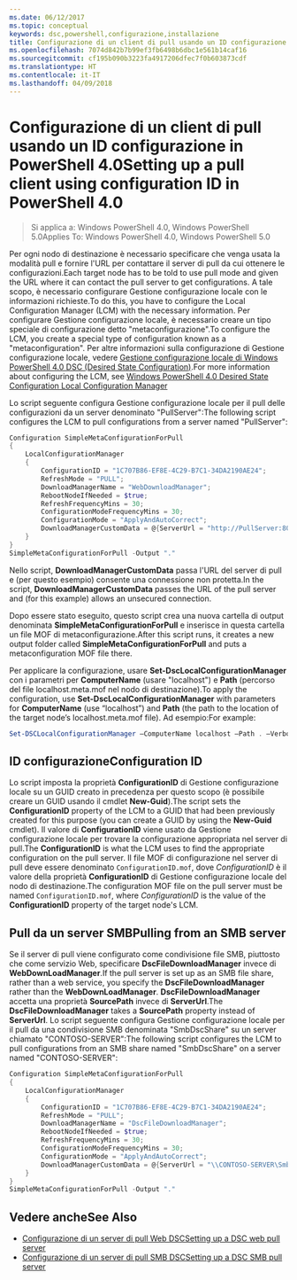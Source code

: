 ```yaml
---
ms.date: 06/12/2017
ms.topic: conceptual
keywords: dsc,powershell,configurazione,installazione
title: Configurazione di un client di pull usando un ID configurazione in PowerShell 4.0
ms.openlocfilehash: 7074d842b7b99ef3fb6498b6dbc1e561b14caf16
ms.sourcegitcommit: cf195b090b3223fa4917206dfec7f0b603873cdf
ms.translationtype: HT
ms.contentlocale: it-IT
ms.lasthandoff: 04/09/2018
---
```

# <a name="setting-up-a-pull-client-using-configuration-id-in-powershell-40"></a><span data-ttu-id="f3f6f-103">Configurazione di un client di pull usando un ID configurazione in PowerShell 4.0</span><span class="sxs-lookup"><span data-stu-id="f3f6f-103">Setting up a pull client using configuration ID in PowerShell 4.0</span></span>

><span data-ttu-id="f3f6f-104">Si applica a: Windows PowerShell 4.0, Windows PowerShell 5.0</span><span class="sxs-lookup"><span data-stu-id="f3f6f-104">Applies To: Windows PowerShell 4.0, Windows PowerShell 5.0</span></span>

<span data-ttu-id="f3f6f-105">Per ogni nodo di destinazione è necessario specificare che venga usata la modalità pull e fornire l'URL per contattare il server di pull da cui ottenere le configurazioni.</span><span class="sxs-lookup"><span data-stu-id="f3f6f-105">Each target node has to be told to use pull mode and given the URL where it can contact the pull server to get configurations.</span></span> <span data-ttu-id="f3f6f-106">A tale scopo, è necessario configurare Gestione configurazione locale con le informazioni richieste.</span><span class="sxs-lookup"><span data-stu-id="f3f6f-106">To do this, you have to configure the Local Configuration Manager (LCM) with the necessary information.</span></span> <span data-ttu-id="f3f6f-107">Per configurare Gestione configurazione locale, è necessario creare un tipo speciale di configurazione detto "metaconfigurazione".</span><span class="sxs-lookup"><span data-stu-id="f3f6f-107">To configure the LCM, you create a special type of configuration known as a "metaconfiguration".</span></span> <span data-ttu-id="f3f6f-108">Per altre informazioni sulla configurazione di Gestione configurazione locale, vedere [Gestione configurazione locale di Windows PowerShell 4.0 DSC (Desired State Configuration)](metaConfig4.md).</span><span class="sxs-lookup"><span data-stu-id="f3f6f-108">For more information about configuring the LCM, see [Windows PowerShell 4.0 Desired State Configuration Local Configuration Manager](metaConfig4.md)</span></span>

<span data-ttu-id="f3f6f-109">Lo script seguente configura Gestione configurazione locale per il pull delle configurazioni da un server denominato "PullServer":</span><span class="sxs-lookup"><span data-stu-id="f3f6f-109">The following script configures the LCM to pull configurations from a server named "PullServer":</span></span>

```powershell
Configuration SimpleMetaConfigurationForPull
{
    LocalConfigurationManager
    {
        ConfigurationID = "1C707B86-EF8E-4C29-B7C1-34DA2190AE24";
        RefreshMode = "PULL";
        DownloadManagerName = "WebDownloadManager";
        RebootNodeIfNeeded = $true;
        RefreshFrequencyMins = 30;
        ConfigurationModeFrequencyMins = 30;
        ConfigurationMode = "ApplyAndAutoCorrect";
        DownloadManagerCustomData = @{ServerUrl = "http://PullServer:8080/PSDSCPullServer/PSDSCPullServer.svc"; AllowUnsecureConnection = “TRUE”}
    }
}
SimpleMetaConfigurationForPull -Output "."
```

<span data-ttu-id="f3f6f-110">Nello script, **DownloadManagerCustomData** passa l'URL del server di pull e (per questo esempio) consente una connessione non protetta.</span><span class="sxs-lookup"><span data-stu-id="f3f6f-110">In the script, **DownloadManagerCustomData** passes the URL of the pull server and (for this example) allows an unsecured connection.</span></span>

<span data-ttu-id="f3f6f-111">Dopo essere stato eseguito, questo script crea una nuova cartella di output denominata **SimpleMetaConfigurationForPull** e inserisce in questa cartella un file MOF di metaconfigurazione.</span><span class="sxs-lookup"><span data-stu-id="f3f6f-111">After this script runs, it creates a new output folder called **SimpleMetaConfigurationForPull** and puts a metaconfiguration MOF file there.</span></span>

<span data-ttu-id="f3f6f-112">Per applicare la configurazione, usare **Set-DscLocalConfigurationManager** con i parametri per **ComputerName** (usare "localhost") e **Path** (percorso del file localhost.meta.mof nel nodo di destinazione).</span><span class="sxs-lookup"><span data-stu-id="f3f6f-112">To apply the configuration, use **Set-DscLocalConfigurationManager** with parameters for **ComputerName** (use “localhost”) and **Path** (the path to the location of the target node’s localhost.meta.mof file).</span></span> <span data-ttu-id="f3f6f-113">Ad esempio:</span><span class="sxs-lookup"><span data-stu-id="f3f6f-113">For example:</span></span>
```powershell
Set-DSCLocalConfigurationManager –ComputerName localhost –Path . –Verbose.
```

## <a name="configuration-id"></a><span data-ttu-id="f3f6f-114">ID configurazione</span><span class="sxs-lookup"><span data-stu-id="f3f6f-114">Configuration ID</span></span>
<span data-ttu-id="f3f6f-115">Lo script imposta la proprietà **ConfigurationID** di Gestione configurazione locale su un GUID creato in precedenza per questo scopo (è possibile creare un GUID usando il cmdlet **New-Guid**).</span><span class="sxs-lookup"><span data-stu-id="f3f6f-115">The script sets the **ConfigurationID** property of the LCM to a GUID that had been previously created for this purpose (you can create a GUID by using the **New-Guid** cmdlet).</span></span> <span data-ttu-id="f3f6f-116">Il valore di **ConfigurationID** viene usato da Gestione configurazione locale per trovare la configurazione appropriata nel server di pull.</span><span class="sxs-lookup"><span data-stu-id="f3f6f-116">The **ConfigurationID** is what the LCM uses to find the appropriate configuration on the pull server.</span></span> <span data-ttu-id="f3f6f-117">Il file MOF di configurazione nel server di pull deve essere denominato `ConfigurationID.mof`, dove *ConfigurationID* è il valore della proprietà **ConfigurationID** di Gestione configurazione locale del nodo di destinazione.</span><span class="sxs-lookup"><span data-stu-id="f3f6f-117">The configuration MOF file on the pull server must be named `ConfigurationID.mof`, where *ConfigurationID* is the value of the **ConfigurationID** property of the target node's LCM.</span></span>

## <a name="pulling-from-an-smb-server"></a><span data-ttu-id="f3f6f-118">Pull da un server SMB</span><span class="sxs-lookup"><span data-stu-id="f3f6f-118">Pulling from an SMB server</span></span>

<span data-ttu-id="f3f6f-119">Se il server di pull viene configurato come condivisione file SMB, piuttosto che come servizio Web, specificare **DscFileDownloadManager** invece di **WebDownLoadManager**.</span><span class="sxs-lookup"><span data-stu-id="f3f6f-119">If the pull server is set up as an SMB file share, rather than a web service, you specify the **DscFileDownloadManager** rather than the **WebDownLoadManager**.</span></span>
<span data-ttu-id="f3f6f-120">**DscFileDownloadManager** accetta una proprietà **SourcePath** invece di **ServerUrl**.</span><span class="sxs-lookup"><span data-stu-id="f3f6f-120">The **DscFileDownloadManager** takes a **SourcePath** property instead of **ServerUrl**.</span></span> <span data-ttu-id="f3f6f-121">Lo script seguente configura Gestione configurazione locale per il pull da una condivisione SMB denominata "SmbDscShare" su un server chiamato "CONTOSO-SERVER":</span><span class="sxs-lookup"><span data-stu-id="f3f6f-121">The following script configures the LCM to pull configurations from an SMB share named "SmbDscShare" on a server named "CONTOSO-SERVER":</span></span>

```powershell
Configuration SimpleMetaConfigurationForPull
{
    LocalConfigurationManager
    {
        ConfigurationID = "1C707B86-EF8E-4C29-B7C1-34DA2190AE24";
        RefreshMode = "PULL";
        DownloadManagerName = "DscFileDownloadManager";
        RebootNodeIfNeeded = $true;
        RefreshFrequencyMins = 30;
        ConfigurationModeFrequencyMins = 30;
        ConfigurationMode = "ApplyAndAutoCorrect";
        DownloadManagerCustomData = @{ServerUrl = "\\CONTOSO-SERVER\SmbDscShare"}
    }
}
SimpleMetaConfigurationForPull -Output "."
```

## <a name="see-also"></a><span data-ttu-id="f3f6f-122">Vedere anche</span><span class="sxs-lookup"><span data-stu-id="f3f6f-122">See Also</span></span>

- [<span data-ttu-id="f3f6f-123">Configurazione di un server di pull Web DSC</span><span class="sxs-lookup"><span data-stu-id="f3f6f-123">Setting up a DSC web pull server</span></span>](pullServer.md)
- [<span data-ttu-id="f3f6f-124">Configurazione di un server di pull SMB DSC</span><span class="sxs-lookup"><span data-stu-id="f3f6f-124">Setting up a DSC SMB pull server</span></span>](pullServerSMB.md)